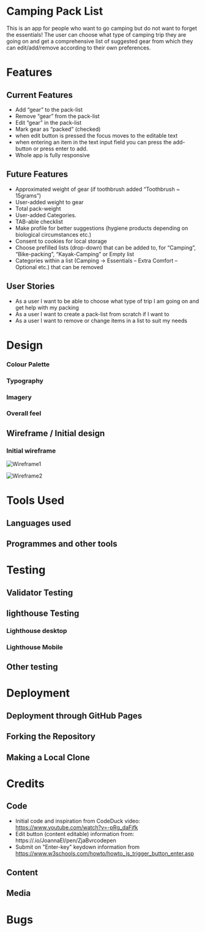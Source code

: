 # Camping Pack List

This is an app for people who want to go camping but do not want to forget the essentials!
The user can choose what type of camping trip they are going on and get a comprehensive list of suggested gear from which they can edit/add/remove according to their own preferences.

# Features

## Current Features

- Add “gear” to the pack-list
- Remove “gear” from the pack-list
- Edit “gear” in the pack-list
- Mark gear as “packed” (checked)
- when edit button is pressed the focus moves to the editable text
- when entering an item in the text input field you can press the add-button or press enter to add.  
- Whole app is fully responsive

## Future Features

- Approximated weight of gear (if toothbrush added “Toothbrush ~ 15grams”)
- User-added weight to gear
- Total pack-weight
- User-added Categories.
- TAB-able checklist
- Make profile for better suggestions (hygiene products depending on biological circumstances etc.)
- Consent to cookies for local storage
- Choose prefilled lists (drop-down) that can be added to, for “Camping”, “Bike-packing”, “Kayak-Camping” or Empty list
- Categories within a list (Camping -> Essentials – Extra Comfort – Optional etc.) that can be removed

## User Stories

- As a user I want to be able to choose what type of trip I am going on and get help with my packing
- As a user I want to create a pack-list from scratch if I want to
- As a user I want to remove or change items in a list to suit my needs

# Design

### Colour Palette

### Typography

### Imagery

### Overall feel

## Wireframe / Initial design

### Initial wireframe

![Wireframe1](https://i.imgur.com/RHm3fsC.png)

![Wireframe2](https://i.imgur.com/trSHH82.jpg)

# Tools Used

## Languages used

## Programmes and other tools

# Testing

## Validator Testing

## lighthouse Testing

### Lighthouse desktop

### Lighthouse Mobile

## Other testing

# Deployment

## Deployment through GitHub Pages

## Forking the Repository

## Making a Local Clone

# Credits

## Code

- Initial code and inspiration from CodeDuck video: <https://www.youtube.com/watch?v=-pRg_daFjfk>
- Edit button (content editable) information from: https://.io/JoannaEl/pen/ZjaBvrcodepen
- Submit on "Enter-key" keydown information from https://www.w3schools.com/howto/howto_js_trigger_button_enter.asp

## Content

## Media

# Bugs




